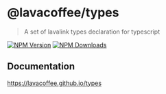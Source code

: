 # @lavacoffee/types
> A set of lavalink types declaration for typescript

[![NPM Version](https://img.shields.io/npm/v/@lavacoffee/types.svg?maxAge=3600)](https://www.npmjs.com/package/@lavacoffee/types)
[![NPM Downloads](https://img.shields.io/npm/dt/@lavacoffee/types.svg?maxAge=3600)](https://www.npmjs.com/package/@lavacoffee/types)

## Documentation
https://lavacoffee.github.io/types
